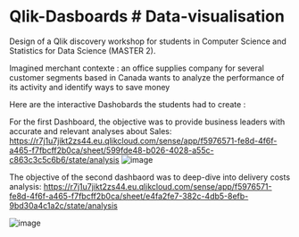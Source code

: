 # Qlik-Dasboards # Data-visualisation
Design of a Qlik discovery workshop for students in Computer Science and Statistics for Data Science (MASTER 2). 
 
Imagined merchant contexte : an office supplies company for several customer segments based in Canada wants to analyze the performance of its activity and identify ways to save money

Here are the interactive Dashobards the students had to create : 

For the first Dashboard, the objective was to provide business leaders with accurate and relevant analyses about Sales:
https://r7j1u7jikt2zs44.eu.qlikcloud.com/sense/app/f5976571-fe8d-4f6f-a465-f7fbcff2b0ca/sheet/599fde48-b026-4028-a55c-c863c3c5c6b6/state/analysis
![image](https://user-images.githubusercontent.com/114347666/200633094-989f8186-f7a1-48a2-be9d-a728edc89333.png)

The objective of the second dashbaord was to deep-dive into delivery costs analysis:
https://r7j1u7jikt2zs44.eu.qlikcloud.com/sense/app/f5976571-fe8d-4f6f-a465-f7fbcff2b0ca/sheet/e4fa2fe7-382c-4db5-8efb-9bd30a4c1a2c/state/analysis

![image](https://user-images.githubusercontent.com/114347666/200632358-d4467b34-0a8d-4fa1-962d-91b158f5c37a.png)





